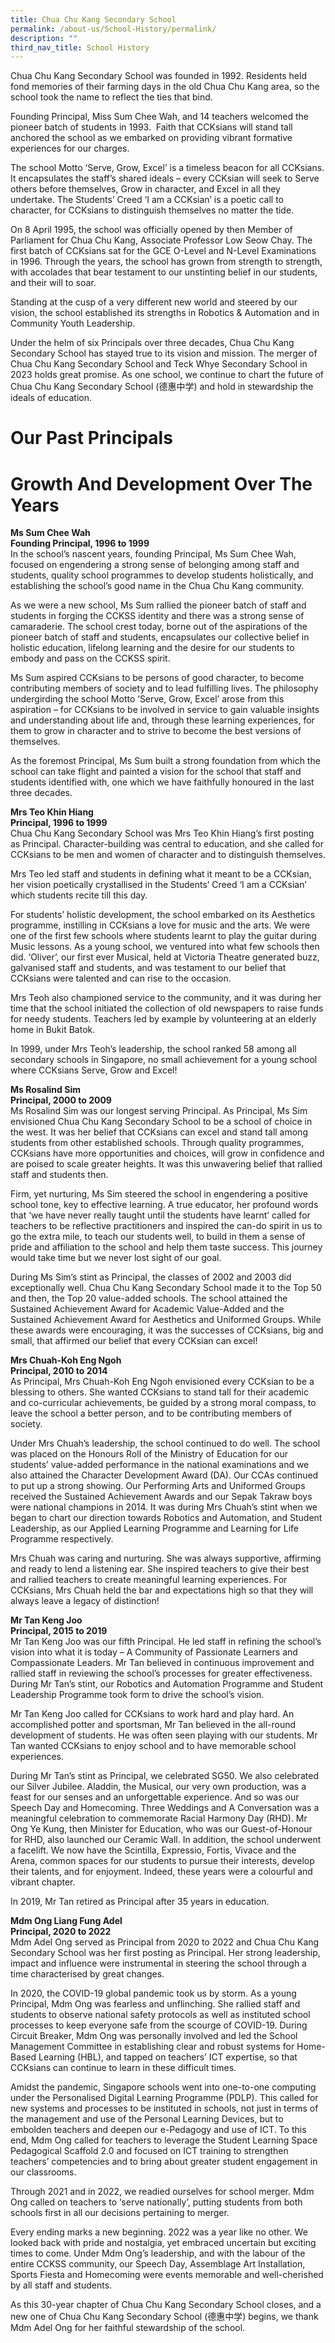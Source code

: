 ```yaml
---
title: Chua Chu Kang Secondary School
permalink: /about-us/School-History/permalink/
description: ""
third_nav_title: School History
---
```

Chua Chu Kang Secondary School was founded in 1992. Residents held fond memories of their farming days in the old Chua Chu Kang area, so the school took the name to reflect the ties that bind.

Founding Principal, Miss Sum Chee Wah, and 14 teachers welcomed the pioneer batch of students in 1993.  Faith that CCKsians will stand tall anchored the school as we embarked on providing vibrant formative experiences for our charges.  

The school Motto ‘Serve, Grow, Excel’ is a timeless beacon for all CCKsians. It encapsulates the staff’s shared ideals – every CCKsian will seek to Serve others before themselves, Grow in character, and Excel in all they undertake. The Students’ Creed ‘I am a CCKsian’ is a poetic call to character, for CCKsians to distinguish themselves no matter the tide.

On 8 April 1995, the school was officially opened by then Member of Parliament for Chua Chu Kang, Associate Professor Low Seow Chay. The first batch of CCKsians sat for the GCE O-Level and N-Level Examinations in 1996. Through the years, the school has grown from strength to strength, with accolades that bear testament to our unstinting belief in our students, and their will to soar.

Standing at the cusp of a very different new world and steered by our vision, the school established its strengths in Robotics & Automation and in Community Youth Leadership.

Under the helm of six Principals over three decades, Chua Chu Kang Secondary School has stayed true to its vision and mission. The merger of Chua Chu Kang Secondary School and Teck Whye Secondary School in 2023 holds great promise. As one school, we continue to chart the future of Chua Chu Kang Secondary School (德惠中学) and hold in stewardship the ideals of education.

# Our Past Principals
# Growth And Development Over The Years 

**Ms Sum Chee Wah**<br>
**Founding Principal, 1996 to 1999**
<br>In the school’s nascent years, founding Principal, Ms Sum Chee Wah, focused on engendering a strong sense of belonging among staff and students, quality school programmes to develop students holistically, and establishing the school’s good name in the Chua Chu Kang community. 

As we were a new school, Ms Sum rallied the pioneer batch of staff and students in forging the CCKSS identity and there was a strong sense of camaraderie. The school crest today, borne out of the aspirations of the pioneer batch of staff and students, encapsulates our collective belief in holistic education, lifelong learning and the desire for our students to embody and pass on the CCKSS spirit.

Ms Sum aspired CCKsians to be persons of good character, to become contributing members of society and to lead fulfilling lives. The philosophy undergirding the school Motto ‘Serve, Grow, Excel’ arose from this aspiration – for CCKsians to be involved in service to gain valuable insights and understanding about life and, through these learning experiences, for them to grow in character and to strive to become the best versions of themselves. 

As the foremost Principal, Ms Sum built a strong foundation from which the school can take flight and painted a vision for the school that staff and students identified with, one which we have faithfully honoured in the last three decades. 

**Mrs Teo Khin Hiang <br>
Principal, 1996 to 1999**
<br>Chua Chu Kang Secondary School was Mrs Teo Khin Hiang’s first posting as Principal. Character-building was central to education, and she called for CCKsians to be men and women of character and to distinguish themselves. 

Mrs Teo led staff and students in defining what it meant to be a CCKsian, her vision poetically crystallised in the Students’ Creed ‘I am a CCKsian’ which students recite till this day.

For students’ holistic development, the school embarked on its Aesthetics programme, instilling in CCKsians a love for music and the arts. We were one of the first few schools where students learnt to play the guitar during Music lessons. As a young school, we ventured into what few schools then did. ‘Oliver’, our first ever Musical, held at Victoria Theatre generated buzz, galvanised staff and students, and was testament to our belief that CCKsians were talented and can rise to the occasion. 

Mrs Teoh also championed service to the community, and it was during her time that the school initiated the collection of old newspapers to raise funds for needy students. Teachers led by example by volunteering at an elderly home in Bukit Batok.  

In 1999, under Mrs Teoh’s leadership, the school ranked 58 among all secondary schools in Singapore, no small achievement for a young school where CCKsians Serve, Grow and Excel! 


**Ms Rosalind Sim <br>
Principal, 2000 to 2009**
<br>Ms Rosalind Sim was our longest serving Principal. As Principal, Ms Sim envisioned Chua Chu Kang Secondary School to be a school of choice in the west. It was her belief that CCKsians can excel and stand tall among students from other established schools. Through quality programmes, CCKsians have more opportunities and choices, will grow in confidence and are poised to scale greater heights. It was this unwavering belief that rallied staff and students then. 

Firm, yet nurturing, Ms Sim steered the school in engendering a positive school tone, key to effective learning. A true educator, her profound words that ‘we have never really taught until the students have learnt’ called for teachers to be reflective practitioners and inspired the can-do spirit in us to go the extra mile, to teach our students well, to build in them a sense of pride and affiliation to the school and help them taste success. This journey would take time but we never lost sight of our goal. 

During Ms Sim’s stint as Principal, the classes of 2002 and 2003 did exceptionally well. Chua Chu Kang Secondary School made it to the Top 50 and then, the Top 20 value-added schools. The school attained the Sustained Achievement Award for Academic Value-Added and the Sustained Achievement Award for Aesthetics and Uniformed Groups. While these awards were encouraging, it was the successes of CCKsians, big and small, that affirmed our belief that every CCKsian can excel! 


**Mrs Chuah-Koh Eng Ngoh <br>
Principal, 2010 to 2014**
<br>As Principal, Mrs Chuah-Koh Eng Ngoh envisioned every CCKsian to be a blessing to others. She wanted CCKsians to stand tall for their academic and co-curricular achievements, be guided by a strong moral compass, to leave the school a better person, and to be contributing members of society. 

Under Mrs Chuah’s leadership, the school continued to do well. The school was placed on the Honours Roll of the Ministry of Education for our students’ value-added performance in the national examinations and we also attained the Character Development Award (DA). Our CCAs continued to put up a strong showing. Our Performing Arts and Uniformed Groups received the Sustained Achievement Awards and our Sepak Takraw boys were national champions in 2014. It was during Mrs Chuah’s stint when we began to chart our direction towards Robotics and Automation, and Student Leadership, as our Applied Learning Programme and Learning for Life Programme respectively.  

Mrs Chuah was caring and nurturing. She was always supportive, affirming and ready to lend a listening ear. She inspired teachers to give their best and rallied teachers to create meaningful learning experiences. For CCKsians, Mrs Chuah held the bar and expectations high so that they will always leave a legacy of distinction! 


**Mr Tan Keng Joo <br>
Principal, 2015 to 2019**
<br>Mr Tan Keng Joo was our fifth Principal. He led staff in refining the school’s vision into what it is today – A Community of Passionate Learners and Compassionate Leaders. Mr Tan believed in continuous improvement and rallied staff in reviewing the school’s processes for greater effectiveness. During Mr Tan’s stint, our Robotics and Automation Programme and Student Leadership Programme took form to drive the school’s vision. 

Mr Tan Keng Joo called for CCKsians to work hard and play hard. An accomplished potter and sportsman, Mr Tan believed in the all-round development of students. He was often seen playing with our students. Mr Tan wanted CCKsians to enjoy school and to have memorable school experiences.

During Mr Tan’s stint as Principal, we celebrated SG50. We also celebrated our Silver Jubilee.  Aladdin, the Musical, our very own production, was a feast for our senses and an unforgettable experience. And so was our Speech Day and Homecoming. Three Weddings and A Conversation was a meaningful celebration to commemorate Racial Harmony Day (RHD). Mr Ong Ye Kung, then Minister for Education, who was our Guest-of-Honour for RHD, also launched our Ceramic Wall. In addition, the school underwent a facelift. We now have the Scintilla, Expressio, Fortis, Vivace and the Arena, common spaces for our students to pursue their interests, develop their talents, and for enjoyment. Indeed, these years were a colourful and vibrant chapter.

In 2019, Mr Tan retired as Principal after 35 years in education. 

**Mdm Ong Liang Fung Adel <br>
Principal, 2020 to 2022**
<br>Mdm Adel Ong served as Principal from 2020 to 2022 and Chua Chu Kang Secondary School was her first posting as Principal. Her strong leadership, impact and influence were instrumental in steering the school through a time characterised by great changes.

In 2020, the COVID-19 global pandemic took us by storm. As a young Principal, Mdm Ong was fearless and unflinching. She rallied staff and students to observe national safety protocols as well as instituted school processes to keep everyone safe from the scourge of COVID-19. During Circuit Breaker, Mdm Ong was personally involved and led the School Management Committee in establishing clear and robust systems for Home-Based Learning (HBL), and tapped on teachers’ ICT expertise, so that CCKsians can continue to learn in these difficult times.

Amidst the pandemic, Singapore schools went into one-to-one computing under the Personalised Digital Learning Programme (PDLP). This called for new systems and processes to be instituted in schools, not just in terms of the management and use of the Personal Learning Devices, but to embolden teachers and deepen our e-Pedagogy and use of ICT. To this end, Mdm Ong called for teachers to leverage the Student Learning Space Pedagogical Scaffold 2.0 and focused on ICT training to strengthen teachers’ competencies and to bring about greater student engagement in our classrooms. 

Through 2021 and in 2022, we readied ourselves for school merger. Mdm Ong called on teachers to ‘serve nationally’, putting students from both schools first in all our decisions pertaining to merger. 

Every ending marks a new beginning. 2022 was a year like no other. We looked back with pride and nostalgia, yet embraced uncertain but exciting times to come. Under Mdm Ong’s leadership, and with the labour of the entire CCKSS community, our Speech Day, Assemblage Art Installation, Sports Fiesta and Homecoming were events memorable and well-cherished by all staff and students. 

As this 30-year chapter of Chua Chu Kang Secondary School closes, and a new one of Chua Chu Kang Secondary School (德惠中学) begins, we thank Mdm Adel Ong for her faithful stewardship of the school. 

